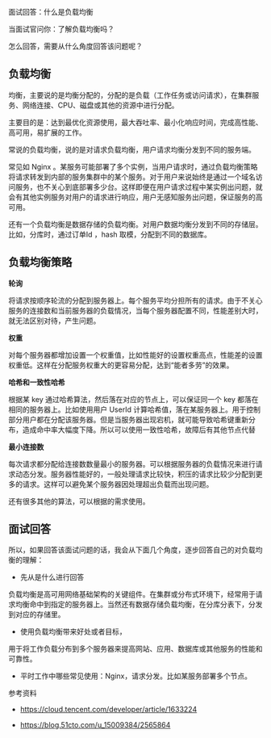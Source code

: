 面试回答：什么是负载均衡



当面试官问你：了解负载均衡吗？

怎么回答，需要从什么角度回答该问题呢？

## 负载均衡

均衡，主要说的是均衡分配的，分配的是负载（工作任务或访问请求），在集群服务、网络连接、CPU、磁盘或其他的资源中进行分配。

主要目的是：达到最优化资源使用，最大吞吐率、最小化响应时间，完成高性能、高可用，易扩展的工作。



常说的负载均衡，说的是对请求负载均衡，用户请求均衡分发到不同的服务端。

常见如 Nginx 。某服务可能部署了多个实例，当用户请求时，通过负载均衡策略将请求转发到内部的服务集群中的某个服务。对于用户来说始终是通过一个域名访问服务，也不关心到底部署多少台。这样即便在用户请求过程中某实例出问题，就会有其他实例服务对用户的请求进行响应，用户无感知服务出问题，保证服务的高可用。

还有一个负载均衡是数据存储的负载均衡。对用户数据均衡分发到不同的存储层。比如，分库时，通过订单Id ，hash 取模，分配到不同的数据库。

## 负载均衡策略

**轮询**

将请求按顺序轮流的分配到服务器上。每个服务平均分担所有的请求。由于不关心服务的连接数和当前服务器的负载情况，当每个服务器配置不同，性能差别大时，就无法区别对待，产生问题。

**权重**

对每个服务器都增加设置一个权重值，比如性能好的设置权重高点，性能差的设置权重低。这样在分配服务权重大的更容易分配，达到“能者多劳”的效果。

**哈希和一致性哈希**

根据某 key 通过哈希算法，然后落在对应的节点上，可以保证同一个 key 都落在相同的服务器上。比如使用用户 UserId 计算哈希值，落在某服务器上。用于控制部分用户都在分配该服务器。但是当服务器出现宕机，就可能导致哈希键重新分布，造成命中率大幅度下降。所以可以使用一致性哈希，故障后有其他节点代替

**最小连接数**

每次请求都分配给连接数数量最小的服务器。可以根据服务器的负载情况来进行请求动态分发。服务器性能好的，一般处理请求比较快，积压的请求比较少分配到更多的请求。这样可以避免某个服务器因处理超出负载而出现问题。

还有很多其他的算法，可以根据的需求使用。

## 面试回答

所以，如果回答该面试问题的话，我会从下面几个角度，逐步回答自己的对负载均衡的理解：

- 先从是什么进行回答

负载均衡是高可用网络基础架构的关键组件。在集群或分布式环境下，经常用于请求均衡命中到指定的服务器上。当然还有数据存储负载均衡，在分库分表下，分发到对应的存储里。

- 使用负载均衡带来好处或者目标，

用于将工作负载分布到多个服务器来提高网站、应用、数据库或其他服务的性能和可靠性。

- 平时工作中哪些常见使用：Nginx，请求分发。比如某服务部署多个节点。



参考资料

- https://cloud.tencent.com/developer/article/1633224

- https://blog.51cto.com/u_15009384/2565864




